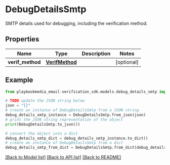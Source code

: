 # DebugDetailsSmtp

SMTP details used for debugging, including the verification method.

## Properties

Name | Type | Description | Notes
------------ | ------------- | ------------- | -------------
**verif_method** | [**VerifMethod**](VerifMethod.md) |  | [optional] 

## Example

```python
from playbookmedia_email-verification_sdk.models.debug_details_smtp import DebugDetailsSmtp

# TODO update the JSON string below
json = "{}"
# create an instance of DebugDetailsSmtp from a JSON string
debug_details_smtp_instance = DebugDetailsSmtp.from_json(json)
# print the JSON string representation of the object
print(DebugDetailsSmtp.to_json())

# convert the object into a dict
debug_details_smtp_dict = debug_details_smtp_instance.to_dict()
# create an instance of DebugDetailsSmtp from a dict
debug_details_smtp_from_dict = DebugDetailsSmtp.from_dict(debug_details_smtp_dict)
```
[[Back to Model list]](../README.md#documentation-for-models) [[Back to API list]](../README.md#documentation-for-api-endpoints) [[Back to README]](../README.md)


